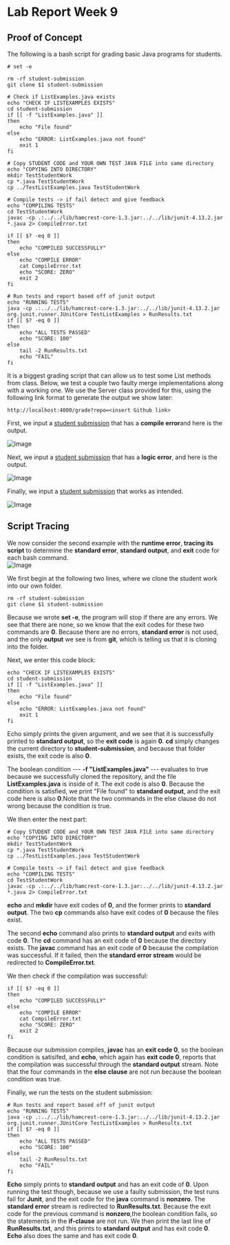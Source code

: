 # Lab Report Week 9

## Proof of Concept

The following is a bash script for grading basic Java programs for students. 
```
# set -e

rm -rf student-submission
git clone $1 student-submission

# Check if ListExamples.java exists
echo "CHECK IF LISTEXAMPLES EXISTS" 
cd student-submission 
if [[ -f "ListExamples.java" ]]
then
    echo "File found"
else
    echo "ERROR: ListExamples.java not found"
    exit 1
fi 

# Copy STUDENT CODE and YOUR OWN TEST JAVA FILE into same directory 
echo "COPYING INTO DIRECTORY"
mkdir TestStudentWork 
cp *.java TestStudentWork 
cp ../TestListExamples.java TestStudentWork
 
# Compile tests -> if fail detect and give feedback 
echo "COMPILING TESTS"
cd TestStudentWork
javac -cp .:../../lib/hamcrest-core-1.3.jar:../../lib/junit-4.13.2.jar *.java 2> CompileError.txt

if [[ $? -eq 0 ]]
then
    echo "COMPILED SUCCESSFULLY"
else
    echo "COMPILE ERROR"
    cat CompileError.txt
    echo "SCORE: ZERO"
    exit 2
fi     

# Run tests and report based off of junit output 
echo "RUNNING TESTS"
java -cp .:../../lib/hamcrest-core-1.3.jar:../../lib/junit-4.13.2.jar org.junit.runner.JUnitCore TestListExamples > RunResults.txt
if [[ $? -eq 0 ]]
then
    echo "ALL TESTS PASSED"
    echo "SCORE: 100"
else
    tail -2 RunResults.txt 
    echo "FAIL"
fi    
```

It is a biggest grading script that can allow us to test some List methods from class. Below, we test a couple two faulty merge implementations along with a working one. We use the Server class provided for this, using the following link format to generate the output we show later:

```
http://localhost:4000/grade?repo=<insert Github link>
```

First, we input a [student submission](https://github.com/ucsd-cse15l-f22/list-methods-compile-error) that has a **compile error**and here is the output. 


![Image](https://projectsbykyle.github.io/cse15l-lab-reports/CompileError.png)


Next, we input a [student submission](https://github.com/ucsd-cse15l-f22/list-methods-lab3) that has a **logic error**, and here is the output. 


![Image](https://projectsbykyle.github.io/cse15l-lab-reports/RuntimeError.png)



Finally, we input a [student submission](https://github.com/ucsd-cse15l-f22/list-methods-corrected/blob/main/ListExamples.java) that works as intended. 

![Image](https://projectsbykyle.github.io/cse15l-lab-reports/WorkPerfect.png)

## Script Tracing
We now consider the second example with the **runtime error**, **tracing its script** to determine the **standard error**, **standard output**, and **exit** code for each bash command.  
![Image](https://projectsbykyle.github.io/cse15l-lab-reports/RuntimeError.png)

We first begin at the following two lines, where we clone the student work into our own folder.

```
rm -rf student-submission
git clone $1 student-submission
```
Because we wrote **set -e**, the program will stop if there are any errors. We see that there are none, so we know that the exit codes for these two commands are **0**. Because there are no errors, **standard error** is not used, and the only **output** we see is from **git**, which is telling us that it is cloning into the folder. 

Next, we enter this code block:
```
echo "CHECK IF LISTEXAMPLES EXISTS" 
cd student-submission 
if [[ -f "ListExamples.java" ]]
then
    echo "File found"
else
    echo "ERROR: ListExamples.java not found"
    exit 1
fi 
```
Echo simply prints the given argument, and we see that it is successfully printed to **standard output**, so the **exit code** is again **0**. **cd** simply changes the current directory to **student-submission**, and because that folder exists, the exit code is also **0**. 

The boolean condition --- **-f "ListExamples.java"** --- evaluates to true because we successfully cloned the repository, and the file **ListExamples.java** is inside of it. The exit code is also **0**. Because the condition is satisfied, we print "File found" to **standard output**, and the exit code here is also **0**.Note that the two commands in the else clause do not wrong because the condition is true. 

We then enter the next part: 

```
# Copy STUDENT CODE and YOUR OWN TEST JAVA FILE into same directory 
echo "COPYING INTO DIRECTORY"
mkdir TestStudentWork 
cp *.java TestStudentWork 
cp ../TestListExamples.java TestStudentWork
 
# Compile tests -> if fail detect and give feedback 
echo "COMPILING TESTS"
cd TestStudentWork
javac -cp .:../../lib/hamcrest-core-1.3.jar:../../lib/junit-4.13.2.jar *.java 2> CompileError.txt
```

**echo** and **mkdir** have exit codes of **0**, and the former prints to **standard output**. The two **cp** commands also have exit codes of **0** because the files exist. 

The second **echo** command also prints to **standard output** and exits with code **0**. The **cd** command has an exit code of **0** because the directory exists. The **javac** command has an exit code of **0** because the compilation was successful. If it failed, then the **standard error stream** would be redirected to **CompileError.txt**.

We then check if the compilation was successful: 
```
if [[ $? -eq 0 ]]
then
    echo "COMPILED SUCCESSFULLY"
else
    echo "COMPILE ERROR"
    cat CompileError.txt
    echo "SCORE: ZERO"
    exit 2
fi    
```
Because our submission compiles, **javac** has an **exit code 0**, so the boolean condition is satisifed, and **echo**, which again has **exit code 0**, reports that the compilation was successful through the **standard output** stream. Note that the four commands in the **else clause** are not run because the boolean condition was true. 

Finally, we run the tests on the student submission: 

```
# Run tests and report based off of junit output 
echo "RUNNING TESTS"
java -cp .:../../lib/hamcrest-core-1.3.jar:../../lib/junit-4.13.2.jar org.junit.runner.JUnitCore TestListExamples > RunResults.txt
if [[ $? -eq 0 ]]
then
    echo "ALL TESTS PASSED"
    echo "SCORE: 100"
else
    tail -2 RunResults.txt 
    echo "FAIL"
fi    
```

**Echo** simply prints to **standard output** and has an exit code of **0**. Upon running the test though, because we use a faulty submission, the test runs fail for **Junit**, and the exit code for the **java** command is **nonzero**. The **standard error** stream is redirected to **RunResults.txt**. Because the exit code for the previous command is **nonzero**,the boolean condition fails, so the statements in the **if-clause** are not run. We then print the last line of **RunResults.txt**, and this prints to **standard output** and has exit code **0**. **Echo** also does the same and has exit code **0**.  